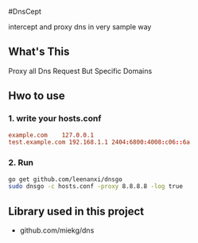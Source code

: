 #DnsCept

intercept and proxy dns in very sample way

## What's This

Proxy all Dns Request But Specific Domains


## Hwo to use

### 1. write your hosts.conf

```conf
example.com    127.0.0.1
test.example.com 192.168.1.1 2404:6800:4008:c06::6a
```

### 2. Run

```bash
go get github.com/leenanxi/dnsgo
sudo dnsgo -c hosts.conf -proxy 8.8.8.8 -log true
```


## Library used in this project

* github.com/miekg/dns
